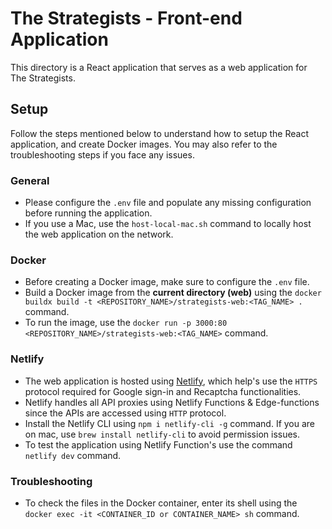 # The Strategists - Front-end Application

This directory is a React application that serves as a web application for The Strategists.

## Setup

Follow the steps mentioned below to understand how to setup the React application, and create Docker images. You may also refer to the troubleshooting steps if you face any issues.

### General

- Please configure the `.env` file and populate any missing configuration before running the application.
- If you use a Mac, use the `host-local-mac.sh` command to locally host the web application on the network.

### Docker

- Before creating a Docker image, make sure to configure the `.env` file.
- Build a Docker image from the **current directory (web)** using the `docker buildx build -t <REPOSITORY_NAME>/strategists-web:<TAG_NAME> .` command.
- To run the image, use the `docker run -p 3000:80 <REPOSITORY_NAME>/strategists-web:<TAG_NAME>` command.

### Netlify

- The web application is hosted using [Netlify](https://netlify.com/), which help's use the `HTTPS` protocol required for Google sign-in and Recaptcha functionalities.
- Netlify handles all API proxies using Netlify Functions & Edge-functions since the APIs are accessed using `HTTP` protocol.
- Install the Netlify CLI using `npm i netlify-cli -g` command. If you are on mac, use `brew install netlify-cli` to avoid permission issues.
- To test the application using Netlify Function's use the command `netlify dev` command.

### Troubleshooting

- To check the files in the Docker container, enter its shell using the `docker exec -it <CONTAINER_ID or CONTAINER_NAME> sh` command.

